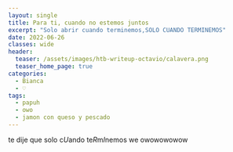 ```yaml
---
layout: single
title: Para ti, cuando no estemos juntos
excerpt: "Solo abrir cuando terminemos,SOLO CUANDO TERMINEMOS"
date: 2022-06-26
classes: wide
header:
  teaser: /assets/images/htb-writeup-octavio/calavera.png
  teaser_home_page: true
categories:
  - Bianca
  - ♡
tags:
  - papuh
  - owo
  - jamon con queso y pescado
---
```

te dije que solo c*U*ando te*R*m*I*nemos we owowowowow
